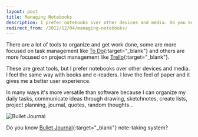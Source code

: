 ```yaml
---
layout: post
title: Managing Notebooks
description: I prefer notebooks over other devices and media. Do you know Bullet Journal note-taking system?
redirect_from: /2012/12/04/managing-notebooks/
---
```


There are a lot of tools to organize and get work done, some are more focused
on task management like [To Do][1]{:target="_blank"} and others are more
focused on project management like [Trello][2]{:target="_blank"}.

These are great tools, but I prefer notebooks over other devices and media.
I feel the same way with books and e-readers. I love the feel of paper and it
gives me a better user experience.

In many ways it's more versatile than software because I can organize my daily
tasks, communicate ideas through drawing, sketchnotes, create lists, project
planning, journal, quotes, random thoughts...

![Bullet Journal][4]

Do you know [Bullet Journal][3]{:target="_blank"} note-taking system?


[1]: https://to-do.microsoft.com/
[2]: https://trello.com
[3]: http://www.bulletjournal.com/
[4]: /assets/images/articles/bulletjournal.png
